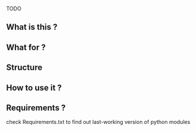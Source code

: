 TODO

What is this ? 
--------------
What for ? 
--------------

Structure 
--------------

How to use it ?
--------------

Requirements ?
---------------
check Requirements.txt to find out last-working version of python modules
